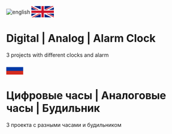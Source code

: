 <img height="600em" src="https://slavicfamily.org/wp-content/uploads/2018/05/analog-clocks.jpg" alt="english" align = "center"/>



<img height="30em" src="https://raw.githubusercontent.com/anki-geo/ultimate-geography/a44a569a922e1d241517113e2917736af808eed7/src/media/flags/ug-flag-united_kingdom.svg" alt="english" align = "center"/>

# Digital | Analog | Alarm Clock
3 projects with different clocks and alarm
 
<img height="30em" src="https://raw.githubusercontent.com/anki-geo/ultimate-geography/a44a569a922e1d241517113e2917736af808eed7/src/media/flags/ug-flag-russia.svg" alt="russian" align = "center"/>

# Цифровые часы | Аналоговые часы | Будильник
3 проекта с разными часами и будильником
